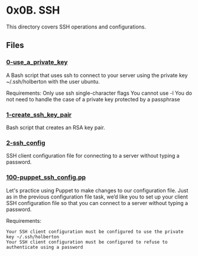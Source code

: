 # 0x0B. SSH
This directory covers SSH operations and configurations.

## Files
### [0-use_a_private_key](./0-use_a_private_key)
A Bash script that uses ssh to connect to your server using the private key ~/.ssh/holberton with the user ubuntu.

Requirements:
	Only use ssh single-character flags
        You cannot use -l
	You do not need to handle the case of a private key protected by a passphrase

### [1-create_ssh_key_pair](./1-create_ssh_key_pair)
Bash script that creates an RSA key pair.


### [2-ssh_config](./2-ssh_config)
SSH client configuration file for connecting to a server without typing a password.

### [100-puppet_ssh_config.pp](./100-puppet_ssh_config.pp)
Let's practice using Puppet to make changes to our configuration file. Just as in the previous configuration file task, we’d like you to set up your client SSH configuration file so that you can connect to a server without typing a password.

Requirements:

    Your SSH client configuration must be configured to use the private key ~/.ssh/holberton
    Your SSH client configuration must be configured to refuse to authenticate using a password

	
